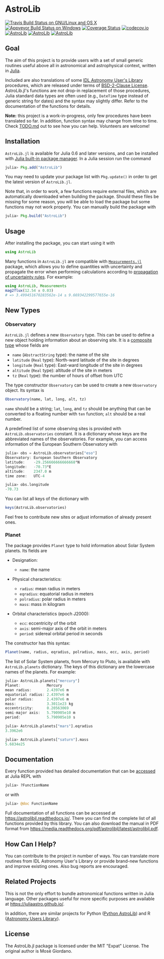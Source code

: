 # AstroLib

[![Travis Build Status on GNU/Linux and OS X](https://travis-ci.org/JuliaAstro/AstroLib.jl.svg?branch=master)](https://travis-ci.org/JuliaAstro/AstroLib.jl) [![Appveyor Build Status on Windows](https://ci.appveyor.com/api/projects/status/y76vj3hhhg79frvm/branch/master?svg=true)](https://ci.appveyor.com/project/giordano/astrolib-jl-mtrjh/branch/master) [![Coverage Status](https://coveralls.io/repos/github/JuliaAstro/AstroLib.jl/badge.svg?branch=master)](https://coveralls.io/github/JuliaAstro/AstroLib.jl?branch=master) [![codecov.io](https://codecov.io/gh/JuliaAstro/AstroLib.jl/branch/master/graph/badge.svg)](https://codecov.io/gh/JuliaAstro/AstroLib.jl?branch=master) [![AstroLib](http://pkg.julialang.org/badges/AstroLib_0.4.svg)](http://pkg.julialang.org/?pkg=AstroLib) [![AstroLib](http://pkg.julialang.org/badges/AstroLib_0.5.svg)](http://pkg.julialang.org/?pkg=AstroLib) [![AstroLib](http://pkg.julialang.org/badges/AstroLib_0.6.svg)](http://pkg.julialang.org/?pkg=AstroLib)

Goal
----

The aim of this project is to provide users with a set of small generic routines
useful above all in astronomical and astrophysical context, written in
[Julia](http://julialang.org/).

Included are also translations of some
[IDL Astronomy User's Library](http://idlastro.gsfc.nasa.gov/homepage.html)
procedures, which are released under terms of
[BSD-2-Clause License](http://idlastro.gsfc.nasa.gov/idlfaq.html#A14).
AstroLib.jl's functions are not drop-in replacement of those procedures, Julia
standard data types are often used (e.g., `DateTime` type instead of generic
string for dates) and the syntax may slightly differ.  Refer to the
documentation of the functions for details.

**Note:** this project is a work-in-progress, only few procedures have been
translated so far.  In addition, function syntax may change from time to time.
Check [TODO.md](https://github.com/JuliaAstro/AstroLib.jl/blob/master/TODO.md) out
to see how you can help.  Volunteers are welcome!

Installation
------------

`AstroLib.jl` is available for Julia 0.6 and later versions, and can be
installed with
[Julia built-in package manager](http://docs.julialang.org/en/stable/manual/packages/).
In a Julia session run the command

```julia
julia> Pkg.add("AstroLib")
```

You may need to update your package list with `Pkg.update()` in order to get the
latest version of `AstroLib.jl`.

Note that, in order to work, a few functions require external files, which are
automatically downloaded when building the package.  Should these files be
missing for some reason, you will be able to load the package but some functions
may not work properly.  You can manually build the package with

```julia
julia> Pkg.build("AstroLib")
```

Usage
-----

After installing the package, you can start using it with

```julia
using AstroLib
```

Many functions in `AstroLib.jl` are compatible with
[`Measurements.jl`](https://github.com/giordano/Measurements.jl) package, which
allows you to define quantities with uncertainty and propagate the error when
performing calculations according to
[propagation of uncertainty rules](https://en.wikipedia.org/wiki/Propagation_of_uncertainty).
For example:

``` julia
using AstroLib, Measurements
mag2flux(12.54 ± 0.03)
# => 3.499451670283562e-14 ± 9.669342299577655e-16
```

New Types
---------

### Observatory ###

`AstroLib.jl` defines a new `Observatory` type.  This can be used to define a
new object holding information about an observing site.  It is a
[composite type](http://docs.julialang.org/en/stable/manual/types/#composite-types)
whose fields are

* `name` (`AbstractString` type): the name of the site
* `latitude` (`Real` type): North-ward latitude of the site in degrees
* `longitude` (`Real` type): East-ward longitude of the site in degrees
* `altitude` (`Real` type): altitude of the site in meters
* `tz` (`Real` type): the number of hours of offset from UTC

The type constructor `Observatory` can be used to create a new `Observatory`
object.  Its syntax is

``` julia
Observatory(name, lat, long, alt, tz)
```

`name` should be a string; `lat`, `long`, and `tz` should be anything that can
be converted to a floating number with `ten` function; `alt` should be a real
number.

A predefined list of some observing sites is provided with
`AstroLib.observatories` constant.  It is a dictionary whose keys are the
abbreviated names of the observatories.  For example, you can access information
of the European Southern Observatory with

``` julia
julia> obs = AstroLib.observatories["eso"]
Observatory: European Southern Observatory
latitude:    -29.256666666666668°N
longitude:   -70.73°E
altitude:    2347.0 m
time zone:   UTC-4

julia> obs.longitude
-70.73
```

You can list all keys of the dictionary with

``` julia
keys(AstroLib.observatories)
```

Feel free to contribute new sites or adjust information of already present ones.

### Planet ###

The package provides `Planet` type to hold information about Solar System
planets.  Its fields are

* Designation:

	* `name`: the name

* Physical characteristics:

	* `radius`: mean radius in meters
	* `eqradius`: equatorial radius in meters
	* `polradius`: polar radius in meters
	* `mass`: mass in kilogram

* Orbital characteristics (epoch J2000):

	* `ecc`: eccentricity of the orbit
	* `axis`: semi-major axis of the orbit in meters
	* `period`: sidereal orbital period in seconds

The constructor has this syntax:

``` julia
Planet(name, radius, eqradius, polradius, mass, ecc, axis, period)
```

The list of Solar System planets, from Mercury to Pluto, is available with
`AstroLib.planets` dictionary.  The keys of this dictionary are the lowercase
names of the planets.  For example:

``` julia
julia> AstroLib.planets["mercury"]
Planet:            Mercury
mean radius:       2.4397e6 m
equatorial radius: 2.4397e6 m
polar radius:      2.4397e6 m
mass:              3.3011e23 kg
eccentricity:      0.20563069
semi-major axis:   5.790905e10 m
period:            5.790905e10 s

julia> AstroLib.planets["mars"].eqradius
3.3962e6

julia> AstroLib.planets["saturn"].mass
5.6834e25
```

Documentation
-------------

Every function provided has detailed documentation that can be
[accessed](http://docs.julialang.org/en/stable/manual/documentation/#accessing-documentation)
at Julia REPL with

``` julia
julia> ?FunctionName
```

or with

``` julia
julia> @doc FunctionName
```

Full documentation of all functions can be accessed at
https://astrolibjl.readthedocs.io/.  There you can find the complete list of
all functions provided by this library.  You can also download the manual in PDF
format from https://media.readthedocs.org/pdf/astrolibjl/latest/astrolibjl.pdf.

How Can I Help?
---------------

You can contribute to the project in number of ways.  You can translate more
routines from IDL Astronomy User's Library or provide brand-new functions and
improve existing ones.  Also bug reports are encouraged.

Related Projects
----------------

This is not the only effort to bundle astronomical functions written in Julia
language.  Other packages useful for more specific purposes are available at
https://juliaastro.github.io/.

In addition, there are similar projects for Python
([Python AstroLib](http://www.hs.uni-hamburg.de/DE/Ins/Per/Czesla/PyA/PyA/pyaslDoc/pyasl.html))
and R
([Astronomy Users Library](http://rpackages.ianhowson.com/cran/astrolibR/)).

License
-------

The AstroLib.jl package is licensed under the MIT "Expat" License.  The original
author is Mosè Giordano.
